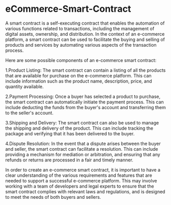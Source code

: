 # eCommerce-Smart-Contract  

A smart contract is a self-executing contract that enables the automation of various functions related to transactions, including the management of digital assets, ownership, and distribution. In the context of an e-commerce platform, a smart contract can be used to facilitate the buying and selling of products and services by automating various aspects of the transaction process.    

Here are some possible components of an e-commerce smart contract:   

1.Product Listing: The smart contract can contain a listing of all the products that are available for purchase on the e-commerce platform. This can include information such as the product name, description, price, and quantity available.   

2.Payment Processing: Once a buyer has selected a product to purchase, the smart contract can automatically initiate the payment process. This can include deducting the funds from the buyer's account and transferring them to the seller's account.    

3.Shipping and Delivery: The smart contract can also be used to manage the shipping and delivery of the product. This can include tracking the package and verifying that it has been delivered to the buyer.    

4.Dispute Resolution: In the event that a dispute arises between the buyer and seller, the smart contract can facilitate a resolution. This can include providing a mechanism for mediation or arbitration, and ensuring that any refunds or returns are processed in a fair and timely manner.   


In order to create an e-commerce smart contract, it is important to have a clear understanding of the various requirements and features that are needed to support a successful e-commerce platform. This may involve working with a team of developers and legal experts to ensure that the smart contract complies with relevant laws and regulations, and is designed to meet the needs of both buyers and sellers.     
